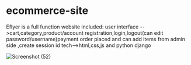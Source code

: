 # ecommerce-site

Eflyer is a full function website included: user interface -->cart,category,product/account registration,login,logout(can edit password/username)payment order placed and can add items from admin side
,create session id 
tech-->html,css,js and python django

![Screenshot (52)](https://github.com/ark004/ecommerce-site/assets/108901697/5cd3675b-1681-4b78-9f78-02ba51d8010f)
